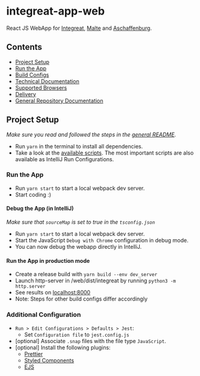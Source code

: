 # integreat-app-web

React JS WebApp for [Integreat](https://integreat-app.de), [Malte](https://www.malteser-werke.de/malte-app.html) and [Aschaffenburg](https://aschaffenburg.app).

## Contents

- [Project Setup](#project-setup)
- [Run the App](#run-the-app)
- [Build Configs](docs/build-configs.md)
- [Technical Documentation](docs/technical-documentation.md)
- [Supported Browsers](docs/supported-browsers.md)
- [Delivery](docs/delivery.md)
- [General Repository Documentation](../README.md)

## Project Setup

_Make sure you read and followed the steps in the [general README](../README.md#project-setup)._

- Run `yarn` in the terminal to install all dependencies.
- Take a look at the [available scripts](package.json). The most important scripts are also available as IntelliJ Run Configurations.

### Run the App

- Run `yarn start` to start a local webpack dev server.
- Start coding :)

#### Debug the App (in IntelliJ)

_Make sure that `sourceMap` is set to true in the `tsconfig.json`_

- Run `yarn start` to start a local webpack dev server.
- Start the JavaScript `Debug with Chrome` configuration in debug mode.
- You can now debug the webapp directly in IntelliJ.

#### Run the App in production mode

- Create a release build with `yarn build --env dev_server`
- Launch http-server in /web/dist/integreat by running `python3 -m http.server`
- See results on [localhost:8000](http://localhost:8000)
- Note: Steps for other build configs differ accordingly

### Additional Configuration

- `Run > Edit Configurations > Defaults > Jest`:
  - Set `Configuration file` to `jest.config.js`
- [optional] Associate `.snap` files with the file type `JavaScript`.
- [optional] Install the following plugins:
  - [Prettier](https://plugins.jetbrains.com/plugin/10456-prettier)
  - [Styled Components](https://plugins.jetbrains.com/plugin/9997-styled-components--styled-jsx/)
  - [EJS](https://plugins.jetbrains.com/plugin/index?xmlId=com.jetbrains.lang.ejs)
